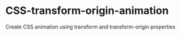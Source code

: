 # CSS-transform-origin-animation
Create CSS animation using transform and transform-origin properties
